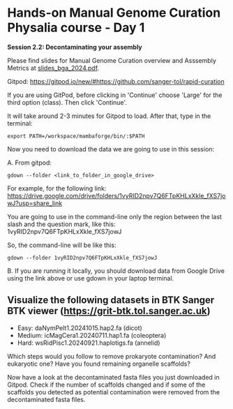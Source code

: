 # Hands-on Manual Genome Curation Physalia course - Day 1

**Session 2.2: Decontaminating your assembly**

Please find slides for Manual Genome Curation overview and Asssembly Metrics at [slides_bga_2024.pdf](slides_bga_2024.pdf).

Gitpod: https://gitpod.io/new/#https://github.com/sanger-tol/rapid-curation

If you are using GitPod, before clicking in 'Continue' choose 'Large' for the third option (class). Then click 'Continue'.

It will take around 2-3 minutes for Gitpod to load. After that, type in the terminal: 

```
export PATH=/workspace/mambaforge/bin/:$PATH

```

Now you need to download the data we are going to use in this session:

A. From gitpod:

```
gdown --folder <link_to_folder_in_google_drive>

```

For example, for the following link:
https://drive.google.com/drive/folders/1vyRID2npv7Q6FTpKHLxXkle_fXS7jowJ?usp=share_link

You are going to use in the command-line only the region between the last slash and the question mark, like this: 1vyRID2npv7Q6FTpKHLxXkle_fXS7jowJ

So, the command-line will be like this:

```
gdown --folder 1vyRID2npv7Q6FTpKHLxXkle_fXS7jowJ

```

B. If you are running it locally, you should download data from Google Drive using the link above or use gdown in your laptop terminal.


## Visualize the following datasets in BTK Sanger BTK viewer (https://grit-btk.tol.sanger.ac.uk) 

- Easy: daNymPelt1.20241015.hap2.fa (dicot)
- Medium: icMagCera1.20240711.hap1.fa (coleoptera)
- Hard: wsRidPisc1.20240921.haplotigs.fa (annelid)

Which steps would you follow to remove prokaryote contamination?
And eukaryotic one?
Have you found remaining organelle scaffolds?

Now have a look at the decontaminated fasta files you just downloaded in Gitpod. Check if the number of scaffolds changed and if some of the scaffolds you detected as potential contamination were removed from the decontaminated fasta files.
